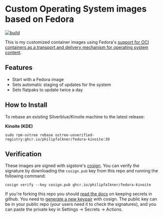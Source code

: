 # Custom Operating System images based on Fedora

[![build](https://github.com/philipfalkner/fedora/actions/workflows/build.yml/badge.svg)](https://github.com/philipfalkner/fedora/actions/workflows/build.yml)

This is my customized container images using Fedora's [support for OCI containers as a transport and delivery mechanism for operating system content](https://fedoraproject.org/wiki/Changes/OstreeNativeContainerStable).

## Features

- Start with a Fedora image
- Sets automatic staging of updates for the system
- Sets flatpaks to update twice a day

## How to Install

To rebase an existing Silverblue/Kinoite machine to the latest release:

**Kinoite (KDE)**

    sudo rpm-ostree rebase ostree-unverified-registry:ghcr.io/philipfalkner/fedora-kinoite:39

## Verification

These images are signed with sigstore's [cosign](https://docs.sigstore.dev/cosign/overview/). You can verify the signature by downloading the `cosign.pub` key from this repo and running the following command:

    cosign verify --key cosign.pub ghcr.io/philipfalkner/fedora-kinoite

If you're forking this repo you should [read the docs](https://docs.github.com/en/actions/security-guides/encrypted-secrets) on keeping secrets in github. You need to [generate a new keypair](https://docs.sigstore.dev/cosign/overview/) with cosign. The public key can be in your public repo (your users need it to check the signatures), and you can paste the private key in Settings -> Secrets -> Actions.
